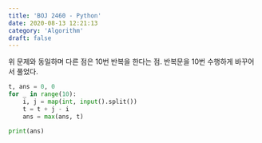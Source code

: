 ```yaml
---
title: 'BOJ 2460 - Python'
date: 2020-08-13 12:21:13
category: 'Algorithm'
draft: false
---
```

위 문제와 동일하며 다른 점은 10번 반복을 한다는 점. 반복문을 10번 수행하게 바꾸어서 풀었다.
```python
t, ans = 0, 0
for _ in range(10):
    i, j = map(int, input().split())
    t = t + j - i
    ans = max(ans, t)

print(ans)

```